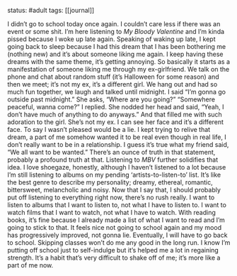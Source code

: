 status: #adult 
tags: [[journal]]

I didn’t go to school today once again. I couldn’t care less if there was an event or some shit. I’m here listening to *My Bloody Valentine* and I’m kinda pissed because I woke up late again. Speaking of waking up late, I kept going back to sleep because I had this dream that I has been bothering me (nothing new) and it’s about someone liking me again. I keep having these dreams with the same theme, it’s getting annoying. So basically it starts as a manifestation of someone liking me through my ex-girlfriend. We talk on the phone and chat about random stuff (it’s Halloween for some reason) and then we meet; it’s not my ex, it’s a different girl. We hang out and had so much fun together, we laugh and talked until midnight. I said “I’m gonna go outside past midnight.” She asks, “Where are you going?” “Somewhere peaceful, wanna come?” I replied. She nodded her head and said, “Yeah, I don’t have much of anything to do anyways.” And that filled me with such adoration to the girl. She’s not my ex. I can see her face and it’s a different face. To say I wasn’t pleased would be a lie. I kept trying to relive that dream, a part of me somehow wanted it to be real even though in real life, I don’t really want to be in a relationship. I guess it’s true what my friend said, “We all want to be wanted.” There’s an ounce of truth in that statement, probably a profound truth at that. Listening to *MBV* further solidifies that idea. I love shoegaze, honestly, although I haven’t listened to a lot because I’m still listening to albums on my pending ‘artists-to-listen-to’ list. It’s like the best genre to describe my personality; dreamy, ethereal, romantic, bittersweet, melancholic and noisy. Now that I say that, I should probably put off listening to everything right now, there’s no rush really. I want to listen to albums that I want to listen to, not what I have to listen to. I want to watch films that I want to watch, not what I have to watch. With reading books, it’s fine because I already made a list of what I want to read and I’m going to stick to that. It feels nice not going to school again and my mood has progressively improved, not gonna lie. Eventually, I will have to go back to school. Skipping classes won’t do me any good in the long run. I know I’m putting off school just to self-indulge but it’s helped me a lot in regaining strength. It’s a habit that’s very difficult to shake off of me; it’s more like a part of me now.